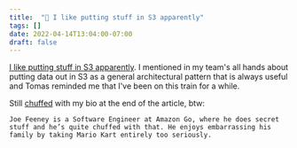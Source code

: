 ```yaml
---
title:  "🔗 I like putting stuff in S3 apparently"
tags: []
date: 2022-04-14T13:04:00-07:00
draft: false
---
```


[I like putting stuff in S3 apparently](https://aws.amazon.com/blogs/big-data/how-to-export-an-amazon-dynamodb-table-to-amazon-s3-using-aws-step-functions-and-aws-glue/). I mentioned in my team's all hands about putting data out in S3 as a general architectural pattern that is always useful and Tomas reminded me that I've been on this train for a while.

Still [chuffed](https://www.urbandictionary.com/define.php?term=Chuffed) with my bio at the end of the article, btw:

```
Joe Feeney is a Software Engineer at Amazon Go, where he does secret stuff and he’s quite chuffed with that. He enjoys embarrassing his family by taking Mario Kart entirely too seriously.
```
